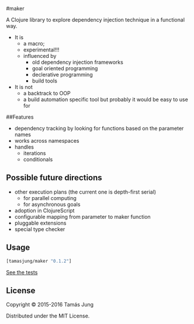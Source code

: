 
[](doc/Cima_da_Conegliano_God_the_Father.jpg)

#maker

A Clojure library to explore dependency injection technique in a functional way. 

* It is 
  * a macro;
  * experimental!!!
  * influenced by
    * old dependency injection frameworks
    * goal oriented programming
    * declerative programming
    * build tools
* It is not
  * a backtrack to OOP
  * a build automation specific tool but probably it would be easy to use for

##Features

* dependency tracking by looking for functions based on the parameter names
* works across namespaces
* handles 
  * iterations
  * conditionals

## Possible future directions
* other execution plans (the current one is depth-first serial)
  * for parallel computing 
  * for asynchronous goals
* adoption in ClojureScript
* configurable mapping from parameter to maker function
* pluggable extensions
* special type checker

## Usage
```clj
[tamasjung/maker "0.1.2"]
```
[See the tests](test/maker/core_test.clj)

## License

Copyright © 2015-2016 Tamás Jung

Distributed under the MIT License.
